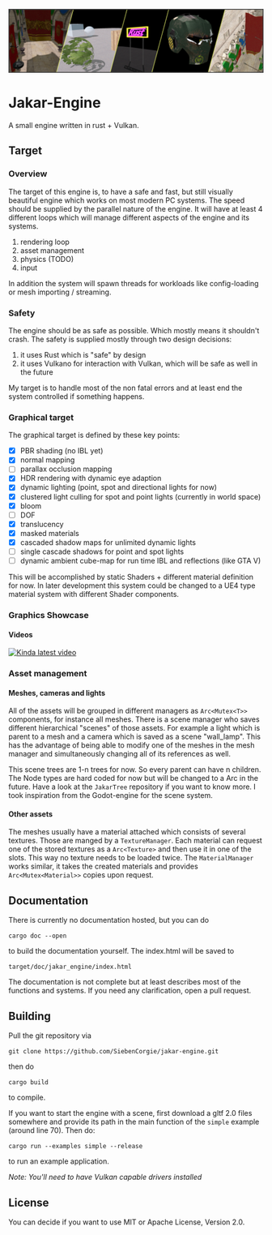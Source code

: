 
![alt text](https://github.com/SiebenCorgie/jakar-engine/blob/master/media/banner.jpg)
# Jakar-Engine
A small engine written in rust + Vulkan.

## Target


### Overview

The target of this engine is, to have a safe and fast, but still visually
beautiful engine which works on most modern PC systems.
The speed should be supplied by the parallel nature of the engine.
It will have at least 4 different loops which will manage different
aspects of the engine and its systems.
 1. rendering loop
 2. asset management
 3. physics (TODO)
 4. input

In addition the system will spawn threads for workloads like config-loading
or mesh importing / streaming.


### Safety

The engine should be as safe as possible. Which mostly means it shouldn't crash.
The safety is supplied mostly through two design decisions:
 1. it uses Rust which is "safe" by design
 2. it uses Vulkano for interaction with Vulkan, which will be safe as well
    in the future

My target is to handle most of the non fatal errors and at least end the system controlled if something happens.

### Graphical target

The graphical target is defined by these key points:

- [x] PBR shading (no IBL yet)
- [x] normal mapping
- [ ] parallax occlusion mapping
- [x] HDR rendering with dynamic eye adaption
- [x] dynamic lighting (point, spot and directional lights for now)
- [x] clustered light culling for spot and point lights (currently in world space)
- [x] bloom
- [ ] DOF
- [x] translucency
- [x] masked materials
- [x] cascaded shadow maps for unlimited dynamic lights
- [ ] single cascade shadows for point and spot lights
- [ ] dynamic ambient cube-map for run time IBL and reflections (like GTA V)

This will be accomplished by static Shaders + different material definition for
now. In later development this system could be changed to a UE4 type
material system with different Shader components.

### Graphics Showcase
#### Videos
[![Kinda latest video](https://img.youtube.com/vi/FhV0eGdSGFY/0.jpg)](https://www.youtube.com/watch?v=FhV0eGdSGFY)


### Asset management

#### Meshes, cameras and lights
All of the assets will be grouped in different managers as `Arc<Mutex<T>>`
components, for instance all meshes.
There is a scene manager who saves different hierarchical "scenes" of those
assets. For example a light which is parent to a mesh and a camera which is
saved as a scene "wall_lamp".
This has the advantage of being able to modify one of the meshes in the mesh
manager and simultaneously changing all of its references as well.

This scene trees are 1-n trees for now. So every parent can have n children.
The Node types are hard coded for now but will be changed to a Arc<NodeType> in
the future. Have a look at the `JakarTree` repository if you want to know more.
I took inspiration from the Godot-engine for the scene system.

#### Other assets
The meshes usually have a material attached which consists of several textures.
Those are manged by a `TextureManager`. Each material can request one of the stored textures as a `Arc<Texture>` and then use it in one of the slots.
This way no texture needs to be loaded twice.
The `MaterialManager` works similar, it takes the created materials and provides `Arc<Mutex<Material>>` copies upon request.

## Documentation
There is currently no documentation hosted, but you can do
```
cargo doc --open
```
to build the documentation yourself. The index.html will be saved to
```
target/doc/jakar_engine/index.html
```

The documentation is not complete but at least describes most of the functions and
systems. If you need any clarification, open a pull request.

## Building

Pull the git repository via
```
git clone https://github.com/SiebenCorgie/jakar-engine.git
```
then do
```
cargo build
```
to compile.

If you want to start the engine with a scene, first download a gltf 2.0 files
somewhere and provide its path in the main function of the `simple` example (around
  line 70). Then do:

```
cargo run --examples simple --release
```
to run an example application.

*Note: You'll need to have Vulkan capable drivers installed*

## License

You can decide if you want to use MIT or Apache License, Version 2.0.
